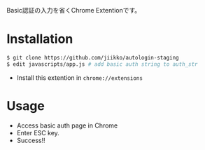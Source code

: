 Basic認証の入力を省くChrome Extentionです。

# Installation
```sh
$ git clone https://github.com/jiikko/autologin-staging
$ edit javascripts/app.js # add basic auth string to auth_str
```
* Install this extention in `chrome://extensions`

# Usage
* Access basic auth page in Chrome
* Enter ESC key.
* Success!!
